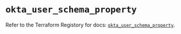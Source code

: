 # `okta_user_schema_property`

Refer to the Terraform Registory for docs: [`okta_user_schema_property`](https://www.terraform.io/docs/providers/okta/r/user_schema_property).
